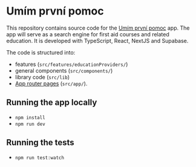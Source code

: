 # Umím první pomoc

This repository contains source code for the [Umím první pomoc](https://www.umimprvnipomoc.cz) app. The app will serve as a search engine for first aid courses and related education. It is developed with TypeScript, React, NextJS and Supabase.

The code is structured into:

- features (`src/features/educationProviders/`)
- general components (`src/components/`)
- library code (`src/lib`)
- [App router pages](https://nextjs.org/docs/app) (`src/app/`).

## Running the app locally

- `npm install`
- `npm run dev`

## Running the tests

- `npm run test:watch`
